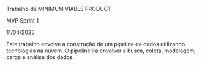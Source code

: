 Trabalho de MINIMUM VIABLE PRODUCT

MVP Sprint 1

11/04/2025



Este trabalho envolve a construção de um pipeline de dados utilizando tecnologias na nuvem. 
O pipeline irá envolver a busca, coleta, modelagem, carga e análise dos dados.


